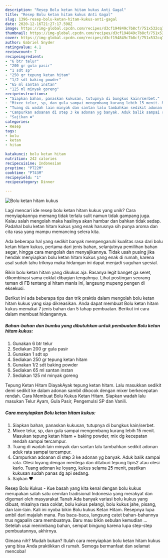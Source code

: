 ```yaml
---
description: "Resep Bolu ketan hitam kukus Anti Gagal"
title: "Resep Bolu ketan hitam kukus Anti Gagal"
slug: 1396-resep-bolu-ketan-hitam-kukus-anti-gagal
date: 2020-12-16T21:27:17.598Z
image: https://img-global.cpcdn.com/recipes/d3cf194849c7b8cf/751x532cq70/bolu-ketan-hitam-kukus-foto-resep-utama.jpg
thumbnail: https://img-global.cpcdn.com/recipes/d3cf194849c7b8cf/751x532cq70/bolu-ketan-hitam-kukus-foto-resep-utama.jpg
cover: https://img-global.cpcdn.com/recipes/d3cf194849c7b8cf/751x532cq70/bolu-ketan-hitam-kukus-foto-resep-utama.jpg
author: Gabriel Snyder
ratingvalue: 4.1
reviewcount: 7
recipeingredient:
- "6 btr telur"
- "200 gr gula pasir"
- "1 sdt sp"
- "250 gr tepung ketan hitam"
- "1/2 sdt baking powder"
- "65 ml santan instan"
- "125 ml minyak goreng"
recipeinstructions:
- "Siapkan bahan, panaskan kukusan, tutupnya di bungkus kain/serbet."
- "Mixee telur, sp, dan gula sampai mengembang kurang lebih 15 menit. Masukan tepung ketan hitam + baking powder, mix dg kecepatan rendah sampai tercampur."
- "Tuang di wadah lain minyak dan santan lalu tambahkan sedikit adonan aduk rata sampai tercampur."
- "Campurkan adoanan di step 3 ke adonan yg banyak. Aduk balik sampai rata. Olesi loyang dengan mentega dan ditaburi tepung tipis2 atau olesi karlo. Tuang adonan ke loyang, kukus selama 25 menit, pastikan kukusan sudah panas dg api sedang."
- "Sajikan ❤️"
categories:
- Resep
tags:
- bolu
- ketan
- hitam

katakunci: bolu ketan hitam 
nutrition: 242 calories
recipecuisine: Indonesian
preptime: "PT22M"
cooktime: "PT43M"
recipeyield: "1"
recipecategory: Dinner

---
```



![Bolu ketan hitam kukus](https://img-global.cpcdn.com/recipes/d3cf194849c7b8cf/751x532cq70/bolu-ketan-hitam-kukus-foto-resep-utama.jpg)

Lagi mencari ide resep bolu ketan hitam kukus yang unik? Cara menyiapkannya memang tidak terlalu sulit namun tidak gampang juga. Kalau salah mengolah maka hasilnya akan hambar dan bahkan tidak sedap. Padahal bolu ketan hitam kukus yang enak harusnya sih punya aroma dan cita rasa yang mampu memancing selera kita.

Ada beberapa hal yang sedikit banyak mempengaruhi kualitas rasa dari bolu ketan hitam kukus, pertama dari jenis bahan, selanjutnya pemilihan bahan segar, hingga cara mengolah dan menyajikannya. Tidak usah pusing jika hendak menyiapkan bolu ketan hitam kukus yang enak di rumah, karena asal sudah tahu triknya maka hidangan ini dapat menjadi suguhan spesial.

Bikin bolu ketan hitam yang dikukus aja. Rasanya legit banget ga seret, dikombinasi sama coklat dibagian tengahnya. Lihat postingan seorang teman di FB tentang si hitam manis ini, langsung mupeng pengen di eksekusi.


Berikut ini ada beberapa tips dan trik praktis dalam mengolah bolu ketan hitam kukus yang siap dikreasikan. Anda dapat membuat Bolu ketan hitam kukus memakai 7 jenis bahan dan 5 tahap pembuatan. Berikut ini cara dalam membuat hidangannya.

<!--inarticleads1-->

##### Bahan-bahan dan bumbu yang dibutuhkan untuk pembuatan Bolu ketan hitam kukus:

1. Gunakan 6 btr telur
1. Sediakan 200 gr gula pasir
1. Gunakan 1 sdt sp
1. Sediakan 250 gr tepung ketan hitam
1. Gunakan 1/2 sdt baking powder
1. Sediakan 65 ml santan instan
1. Sediakan 125 ml minyak goreng


Tepung Ketan Hitam DiayakAyak tepung ketan hitam. Lalu masukkan sedikit demi sedikit ke dalam adonan sambil dikocok dengan mixer berkecepatan rendah. Cara Membuat Bolu Kukus Ketan Hitam. Siapkan wadah lalu masukan Telur Ayam, Gula Pasir, Pengemulsi SP dan Vanili. 

<!--inarticleads2-->

##### Cara menyiapkan Bolu ketan hitam kukus:

1. Siapkan bahan, panaskan kukusan, tutupnya di bungkus kain/serbet.
1. Mixee telur, sp, dan gula sampai mengembang kurang lebih 15 menit. Masukan tepung ketan hitam + baking powder, mix dg kecepatan rendah sampai tercampur.
1. Tuang di wadah lain minyak dan santan lalu tambahkan sedikit adonan aduk rata sampai tercampur.
1. Campurkan adoanan di step 3 ke adonan yg banyak. Aduk balik sampai rata. Olesi loyang dengan mentega dan ditaburi tepung tipis2 atau olesi karlo. Tuang adonan ke loyang, kukus selama 25 menit, pastikan kukusan sudah panas dg api sedang.
1. Sajikan ❤️


Resep Bolu Kukus - Kue basah yang kita kenal dengan bolu kukus merupakan salah satu cemilan tradisional Indonesia yang merakyat dan digemari oleh masyarakat Tanah Ada banyak variasi bolu kukus yang dibuat, misalnya rasa coklat, bolu kukus pelangi, bolu kukus jahe, pisang, dan lain-lain. Kali ini nyoba bikin Bolu kukus Ketan Hitam. Resepnya lupa ambil dari majalah mana. Pas baca-baca, langsung catet bahan-bahannya trus ngapalin cara membuatnya. Baru mau bikin sebulan kemudian … Setelah usai menimbang bahan, sempat bingung karena lupa step-step pembuatannya, akhirnya. 

Gimana nih? Mudah bukan? Itulah cara menyiapkan bolu ketan hitam kukus yang bisa Anda praktikkan di rumah. Semoga bermanfaat dan selamat mencoba!

